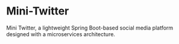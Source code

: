 # Mini-Twitter
Mini Twitter, a lightweight Spring Boot-based social media platform designed with a microservices architecture. 
